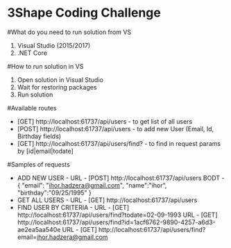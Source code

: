 # 3Shape Coding Challenge

#What do you need to run solution from VS
1. Visual Studio (2015/2017)
2. .NET Core

#How to run solution in VS
1. Open solution in Visual Studio
2. Wait for restoring packages
3. Run solution

#Available routes
* [GET] http://localhost:61737/api/users - to get list of all users
* [POST] http://localhost:61737/api/users - to add new User (Email, Id, Birthday fields)
* [GET] http://localhost:61737/api/users/find? - to find in request params by [id|email|todate]

#Samples of requests
* ADD NEW USER - 
	URL - [POST] http://localhost:61737/api/users
	BODT - 
		{
			"email": "ihor.hadzera@gmail.com",
			"name":"ihor",
			"birthday":"09/25/1995"
		}
* GET ALL USERS - 
	URL - [GET] http://localhost:61737/api/users
* FIND USER BY CRITERIA -
	URL - [GET] http://localhost:61737/api/users/find?todate=02-09-1993
	URL - [GET] http://localhost:61737/api/users/find?id=1acf6762-9890-4257-a6d3-ae2ea5aa540e
	URL - [GET] http://localhost:61737/api/users/find?email=ihor.hadzera@gmail.com
